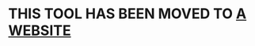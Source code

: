 # THIS TOOL HAS BEEN MOVED TO [A WEBSITE](https://sealldeveloper.github.io/boogoxseal.xyz/tools/icontemplate)


